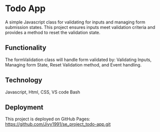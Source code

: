 # Todo App
A simple Javascript class for validating for inputs and managing form submission states. This project ensures inputs meet validation criteria and provides a method to reset the validation state.

## Functionality

The formValidation class will handle form validated by: Validating Inputs, Managing form State, Reset Validation method, and Event handling.

## Technology

Javascript, Html, CSS, VS code Bash

## Deployment

This project is deployed on GitHub Pages:
https://github.com/Jivy1991/se_project_todo-app.git
